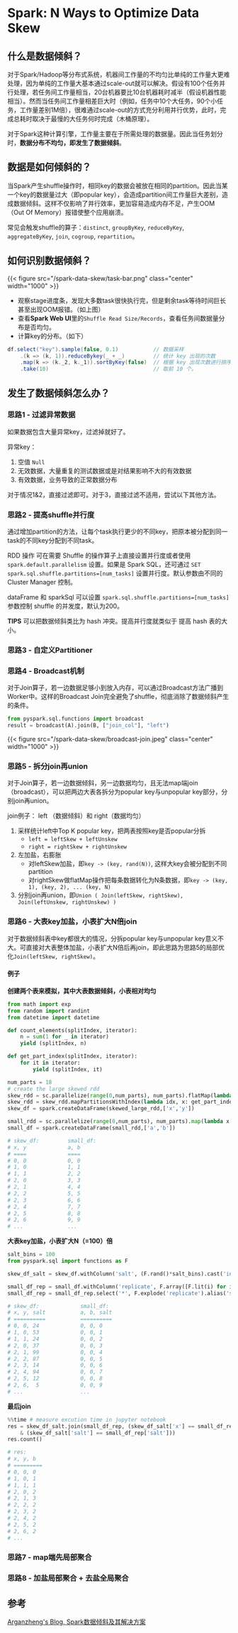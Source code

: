 # Spark: N Ways to Optimize Data Skew


## 什么是数据倾斜？

对于Spark/Hadoop等分布式系统，机器间工作量的不均匀比单纯的工作量大更难处理，因为单纯的工作量大基本通过scale-out就可以解决。假设有100个任务并行处理，若任务间工作量相当，20台机器要比10台机器耗时减半（假设机器性能相当）。然而当任务间工作量相差巨大时（例如，任务中10个大任务，90个小任务，工作量差别1M倍），很难通过scale-out的方式充分利用并行优势，此时，完成总耗时取决于最慢的大任务何时完成（木桶原理）。

对于Spark这种计算引擎，工作量主要在于所需处理的数据量。因此当任务划分时，**数据分布不均匀，即发生了数据倾斜**。

## 数据是如何倾斜的？

当Spark产生shuffle操作时，相同key的数据会被放在相同的partition。因此当某一个key的数据量过大（即popular key），会造成partition间工作量巨大差别，造成数据倾斜。这样不仅影响了并行效率，更加容易造成内存不足，产生OOM（Out Of Memory）报错使整个应用崩溃。

常见会触发shuffle的算子：`distinct`, `groupByKey`, `reduceByKey`, `aggregateByKey`, `join`, `cogroup`, `repartition`。

## 如何识别数据倾斜？

{{< figure src="/spark-data-skew/task-bar.png" class="center" width="1000" >}}

* 观察stage进度条，发现大多数task很快执行完，但是剩余task等待时间巨长甚至出现OOM报错。（如上图）
* 查看**Spark Web UI**里的`Shuffle Read Size/Records`，查看任务间数据量分布是否均匀。
* 计算key的分布。（如下）

```scala
df.select("key").sample(false, 0.1)           // 数据采样 
    .(k => (k, 1)).reduceBykey(_ + _)         // 统计 key 出现的次数
    .map(k => (k._2, k._1)).sortByKey(false)  // 根据 key 出现次数进行排序
    .take(10)                                 // 取前 10 个。
```

## 发生了数据倾斜怎么办？

### 思路1 - 过滤异常数据

如果数据包含大量异常key，过滤掉就好了。

异常key：

1. 空值 `Null`
2. 无效数据，大量重复的测试数据或是对结果影响不大的有效数据
3. 有效数据，业务导致的正常数据分布

对于情况1&2，直接过滤即可。对于3，直接过滤不适用，尝试以下其他方法。 

### 思路2 - 提高shuffle并行度

通过增加partition的方法，让每个task执行更少的不同key，把原本被分配到同一task的不同key分配到不同task。

RDD 操作 可在需要 Shuffle 的操作算子上直接设置并行度或者使用 `spark.default.parallelism` 设置。如果是 Spark SQL，还可通过 `SET spark.sql.shuffle.partitions=[num_tasks]` 设置并行度。默认参数由不同的 Cluster Manager 控制。

dataFrame 和 sparkSql 可以设置 `spark.sql.shuffle.partitions=[num_tasks]` 参数控制 shuffle 的并发度，默认为200。

**TIPS** 可以把数据倾斜类比为 hash 冲突。提高并行度就类似于 提高 hash 表的大小。

### 思路3 - 自定义Partitioner
### 思路4 - Broadcast机制
对于Join算子，若一边数据足够小到放入内存，可以通过Broadcast方法广播到Worker中。这样的Broadcast Join完全避免了shuffle，彻底消除了数据倾斜产生的条件。

```python
from pyspark.sql.functions import broadcast
result = broadcast(A).join(B, ["join_col"], "left")
```

{{< figure src="/spark-data-skew/broadcast-join.jpeg" class="center" width="1000" >}}


### 思路5 - 拆分join再union
对于Join算子，若一边数据倾斜，另一边数据均匀，且无法map端join（broadcast），可以把两边大表各拆分为popular key与unpopular key部分，分别join再union。

join例子：  left （数据倾斜）和 right（数据均匀）

1. 采样统计left中Top K popular key，把两表按照key是否popular分拆
	* `left = leftSkew + leftUnskew`
	* `right = rightSkew + rightUnskew`
2. 左加盐，右膨胀
	* 对leftSkew加盐，即`key -> (key, rand(N))`, 这样大key会被分配到不同partition
	* 对rightSkew做flatMap操作把每条数据转化为N条数据，即`key -> (key, 1), (key, 2), ... (key, N)`
3. 分别join再union，即`Union ( Join(leftSkew, rightSkew), Join(leftUnskew, rightUnskew) )`

### 思路6 - 大表key加盐，小表扩大N倍join
对于数据倾斜表中key都很大的情况，分拆popular key与unpopular key意义不大。可直接对大表整体加盐，小表扩大N倍后再join，即此思路为思路5的局部优化`Join(leftSkew, rightSkew)`。

#### 例子

**创建两个表来模拟，其中大表数据倾斜，小表相对均匀**

```python
from math import exp
from random import randint
from datetime import datetime

def count_elements(splitIndex, iterator):
    n = sum(1 for _ in iterator)
    yield (splitIndex, n)

def get_part_index(splitIndex, iterator):
    for it in iterator:
        yield (splitIndex, it)

num_parts = 18
# create the large skewed rdd
skew_rdd = sc.parallelize(range(0,num_parts), num_parts).flatMap(lambda x: range(0, int(exp(x))))
skew_rdd = skew_rdd.mapPartitionsWithIndex(lambda idx, x: get_part_index(idx, x))
skew_df = spark.createDataFrame(skewed_large_rdd,['x','y'])

small_rdd = sc.parallelize(range(0,num_parts), num_parts).map(lambda x: (x, x))
small_df = spark.createDataFrame(small_rdd,['a','b'])

# skew_df:         small_df:
# x, y             a, b
# ====             ====
# 0, 0             0, 0
# 1, 0             1, 1
# 1, 1             2, 2
# 2, 0             3, 3
# 2, 1             4, 4
# 2, 2             5, 5
# 2, 3             6, 6
# 2, 4             7, 7
# 2, 5             8, 8
# 2, 6             9, 9
# ...              ...
```

**大表key加盐，小表扩大N（=100）倍**

```python
salt_bins = 100
from pyspark.sql import functions as F

skew_df_salt = skew_df.withColumn('salt', (F.rand()*salt_bins).cast('int')).cache()

small_df_rep = small_df.withColumn('replicate', F.array([F.lit(i) for i in range(salt_bins)]))
small_df_rep = small_df_rep.select('*', F.explode('replicate').alias('salt')).drop('replicate').cache()

# skew_df:             small_df:
# x, y, salt           a, b, salt
# ==========           ==========
# 0, 0, 24             0, 0, 0
# 1, 0, 53             0, 0, 1
# 1, 1, 24             0, 0, 2
# 2, 0, 37             0, 0, 3
# 2, 1, 99             0, 0, 4
# 2, 2, 87             0, 0, 5
# 2, 3, 14             0, 0, 6
# 2, 4, 94             0, 0, 7
# 2, 5, 12             0, 0, 8
# 2, 6,  5             0, 0, 9
# ...                  ...
```

**最后join**

```python
%%time # measure excution time in jupyter notebook
res = skew_df_salt.join(small_df_rep, (skew_df_salt['x'] == small_df_rep['a'])\
	& (skew_df_salt['salt'] == small_df_rep['salt']))
res.count()

# res:
# x, y, b
# =========
# 0, 0, 0
# 1, 0, 1
# 1, 1, 1
# 2, 0, 2
# 2, 1, 3
# 2, 2, 2
# 2, 3, 2
# 2, 4, 2
# 2, 5, 2
# 2, 6, 2
# ...  
```

### 思路7 - map端先局部聚合
### 思路8 - 加盐局部聚合 + 去盐全局聚合


## 参考

[Arganzheng's Blog, Spark数据倾斜及其解决方案](http://arganzheng.life/spark-data-skew.html)

